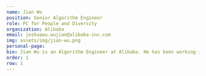 ```yaml
---
name: Jian Wu
position: Senior Algorithm Engineer
role: PC for People and Diversity
organization: Alibaba
email: joshuawu.wujian@alibaba-inc.com
img: assets/img/jian-wu.png
personal-page: 
bio: Jian Wu is an Algorithm Engineer at Alibaba. He has been working in the field of recommender systems for many years, closely following the advancements in both recommender systems and large models. He is dedicated to applying large language models in industrial-scale recommender systems to improve the quality of recommendation results.
order: 1
row: 1
---
```

